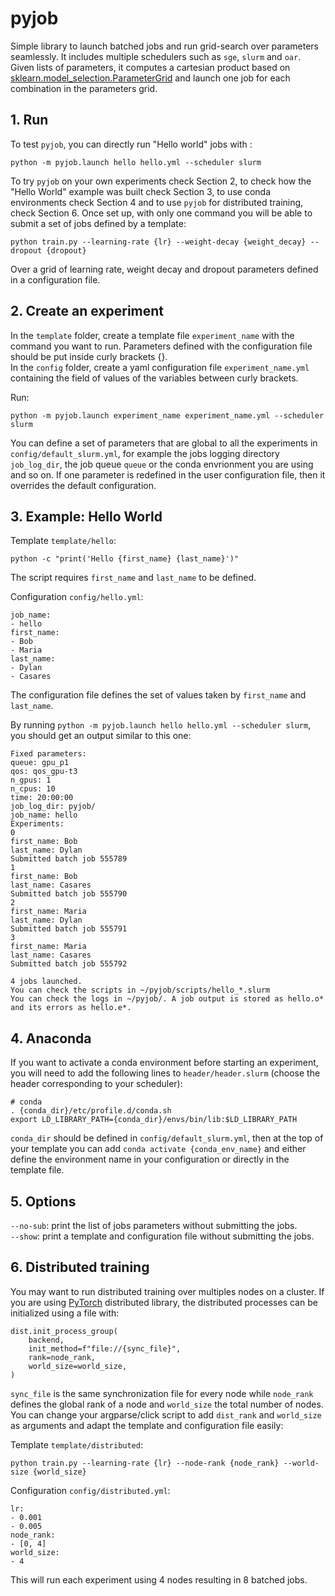 # pyjob

Simple library to launch batched jobs and run grid-search over parameters seamlessly. It includes multiple schedulers such as `sge`, `slurm` and `oar`. Given lists of parameters, it computes a cartesian product based on [sklearn.model_selection.ParameterGrid](https://scikit-learn.org/stable/modules/generated/sklearn.model_selection.ParameterGrid.html) and launch one job for each combination in the parameters grid.<br/>


## 1. Run
To test `pyjob`, you can directly run "Hello world" jobs with :
```
python -m pyjob.launch hello hello.yml --scheduler slurm
```

To try `pyjob` on your own experiments check Section 2, to check how the "Hello World" example was built check Section 3, to use conda environments check Section 4 and to use `pyjob` for distributed training, check Section 6. Once set up, with only one command you will be able to submit a set of jobs defined by a template:

```
python train.py --learning-rate {lr} --weight-decay {weight_decay} --dropout {dropout}
```

Over a grid of learning rate, weight decay and dropout parameters defined in a configuration file.

## 2. Create an experiment

In the `template` folder, create a template file `experiment_name` with the command you want to run. Parameters defined with the configuration file should be put inside curly brackets \{\}.<br/>
In the `config` folder, create a yaml configuration file `experiment_name.yml` containing the field of values of the variables between curly brackets.<br/>

Run:

```
python -m pyjob.launch experiment_name experiment_name.yml --scheduler slurm
```

You can define a set of parameters that are global to all the experiments in `config/default_slurm.yml`, for example the jobs logging directory `job_log_dir`, the job queue `queue` or the conda envrionment you are using and so on. If one parameter is redefined in the user configuration file, then it overrides the default configuration.


## 3. Example: Hello World
Template `template/hello`:
```
python -c "print('Hello {first_name} {last_name}')"
```
The script requires `first_name` and `last_name` to be defined.


Configuration `config/hello.yml`:
```
job_name:
- hello
first_name:
- Bob
- Maria
last_name:
- Dylan
- Casares
```
The configuration file defines the set of values taken by `first_name` and `last_name`.

By running `python -m pyjob.launch hello hello.yml --scheduler slurm`, you should get an output similar to this one:
```
Fixed parameters:
queue: gpu_p1
qos: qos_gpu-t3
n_gpus: 1
n_cpus: 10
time: 20:00:00
job_log_dir: pyjob/
job_name: hello
Experiments:
0
first_name: Bob
last_name: Dylan
Submitted batch job 555789
1
first_name: Bob
last_name: Casares
Submitted batch job 555790
2
first_name: Maria
last_name: Dylan
Submitted batch job 555791
3
first_name: Maria
last_name: Casares
Submitted batch job 555792

4 jobs launched.
You can check the scripts in ~/pyjob/scripts/hello_*.slurm
You can check the logs in ~/pyjob/. A job output is stored as hello.o* and its errors as hello.e*.
```

## 4. Anaconda

If you want to activate a conda environment before starting an experiment, you will need to add the following lines to `header/header.slurm` (choose the header corresponding to your scheduler):

```
# conda
. {conda_dir}/etc/profile.d/conda.sh
export LD_LIBRARY_PATH={conda_dir}/envs/bin/lib:$LD_LIBRARY_PATH
```

`conda_dir` should be defined in `config/default_slurm.yml`, then at the top of your template you can add `conda activate {conda_env_name}` and either define the environment name in your configuration or directly in the template file.

## 5. Options
`--no-sub`: print the list of jobs parameters without submitting the jobs.<br/>
`--show`: print a template and configuration file without submitting the jobs.<br/>


## 6. Distributed training

You may want to run distributed training over multiples nodes on a cluster. If you are using [PyTorch](https://pytorch.org/) distributed library, the distributed processes can be initialized using a file with:
```
dist.init_process_group(
    backend,
    init_method=f"file://{sync_file}",
    rank=node_rank,
    world_size=world_size,
)
```
`sync_file` is the same synchronization file for every node while `node_rank` defines the global rank of a node and `world_size` the total number of nodes. You can change your argparse/click script to add `dist_rank` and `world_size` as arguments and adapt the template and configuration file easily:

Template `template/distributed`:
```
python train.py --learning-rate {lr} --node-rank {node_rank} --world-size {world_size}
```

Configuration `config/distributed.yml`:
```
lr:
- 0.001
- 0.005
node_rank:
- [0, 4]
world_size:
- 4
```

This will run each experiment using 4 nodes resulting in 8 batched jobs.
